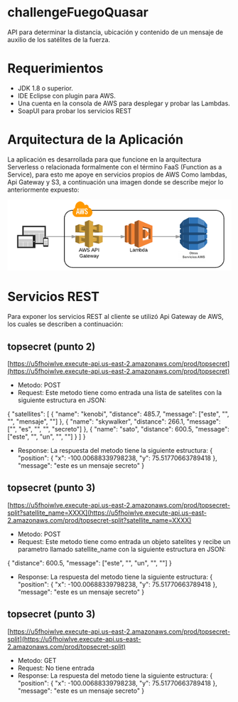 # challengeFuegoQuasar

API para determinar la distancia, ubicación y contenido de un mensaje de auxilio de los satélites de la fuerza.

# Requerimientos

- JDK 1.8 o superior.
- IDE Eclipse con plugin para AWS.
- Una cuenta en la consola de AWS para desplegar y probar las Lambdas.
- SoapUI para probar los servicios REST

# Arquitectura de la Aplicación

La aplicación es desarrollada para que funcione en la arquitectura Serverless  o  relacionada  formalmente con el término FaaS (Function as a Service), para esto me apoye en servicios propios de AWS Como lambdas, Api Gateway y S3, a continuación una imagen donde se describe mejor lo anteriormente expuesto: 

![Arquitectura Meli](https://github.com/JorgeTamara22/challengeFuegoQuasar/blob/master/post2.png)

# Servicios REST

Para exponer los servicios REST al cliente se utilizó Api Gateway de AWS, los cuales se describen a continuación:

## topsecret (punto 2)
[https://u5fhoiwlve.execute-api.us-east-2.amazonaws.com/prod/topsecret](https://u5fhoiwlve.execute-api.us-east-2.amazonaws.com/prod/topsecret)

- Metodo: POST
- Request: Este metodo tiene como entrada una lista de satelites con la siguiente estructura en JSON:

{ "satellites": [ { "name": "kenobi", "distance": 485.7, "message": ["este", "", "", "mensaje", ""] }, { "name": "skywalker", "distance": 266.1, "message": ["", "es", "", "", "secreto"] }, { "name": "sato", "distance": 600.5, "message": ["este", "", "un", "", ""] } ] }

- Response: La respuesta del metodo tiene la siguiente estructura:
{
   "position":    {
      "x": -100.00688339798238,
      "y": 75.51770663789418
   },
   "message": "este es un mensaje secreto"
}

## topsecret (punto 3)
[https://u5fhoiwlve.execute-api.us-east-2.amazonaws.com/prod/topsecret-split?satellite_name=XXXX](https://u5fhoiwlve.execute-api.us-east-2.amazonaws.com/prod/topsecret-split?satellite_name=XXXX)
- Metodo: POST
- Request: Este metodo tiene como entrada un objeto satelites y recibe un parametro llamado satellite_name con la siguiente estructura en JSON:
 
{ "distance": 600.5, "message": ["este", "", "un", "", ""] }

- Response: La respuesta del metodo tiene la siguiente estructura:
{
   "position":    {
      "x": -100.00688339798238,
      "y": 75.51770663789418
   },
   "message": "este es un mensaje secreto"
}

## topsecret (punto 3)
[https://u5fhoiwlve.execute-api.us-east-2.amazonaws.com/prod/topsecret-split](https://u5fhoiwlve.execute-api.us-east-2.amazonaws.com/prod/topsecret-split)
- Metodo: GET
- Request: No tiene entrada
- Response: La respuesta del metodo tiene la siguiente estructura:
{
   "position":    {
      "x": -100.00688339798238,
      "y": 75.51770663789418
   },
   "message": "este es un mensaje secreto"
}
